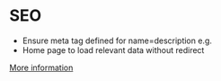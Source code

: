 # SEO

* Ensure meta tag defined for name=description
  e.g. <meta name="description" content="@ViewBag.Description">
* Home page to load relevant data without redirect

[More information](https://www.macaw.nl/artikelen/seo-optimizing-your-aspnet-mvc-site-for-google-search-using-meta-properties-robotstxt-and-sitemapxml)